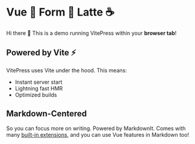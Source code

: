 # Vue 💚 Form 📝 Latte ☕

Hi there :wave: This is a demo running VitePress within your **browser tab**!

## Powered by Vite ⚡️

VitePress uses Vite under the hood. This means:

- Instant server start
- Lightning fast HMR
- Optimized builds

## Markdown-Centered

So you can focus more on writing. Powered by MarkdownIt. Comes with many [built-in extensions](https://vitepress.vuejs.org/guide/markdown), and you can use Vue features in Markdown too!
